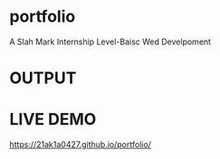 # portfolio
A Slah Mark Internship Level-Baisc Wed Develpoment
# OUTPUT
# LIVE DEMO
https://21ak1a0427.github.io/portfolio/

